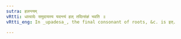 ```yaml
---
sutra: हलन्त्यम्
vRtti: धात्वादेः समुदायस्य यदन्त्यं हल् तदित्संज्ञं भवति ॥
vRtti_eng: In _upadesa_, the final consonant of roots, &c. is इत्.

---
```

